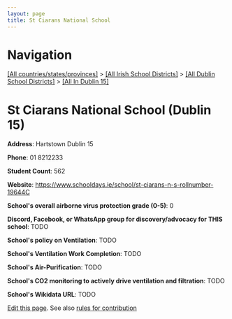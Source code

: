 ```yaml
---
layout: page
title: St Ciarans National School
---
```

# Navigation

[[All countries/states/provinces]](../../../..) > [[All Irish School Districts]](../../..) > [[All Dublin School Districts]](../..) > [[All In Dublin 15]](..)

# St Ciarans National School (Dublin 15)

**Address**: Hartstown Dublin 15

**Phone**: 01 8212233

**Student Count**: 562

**Website**: <https://www.schooldays.ie/school/st-ciarans-n-s-rollnumber-19644C>

**School's overall airborne virus protection grade (0-5)**: 0

**Discord, Facebook, or WhatsApp group for discovery/advocacy for THIS school**: TODO

**School's policy on Ventilation**: TODO

**School's Ventilation Work Completion**: TODO

**School's Air-Purification**: TODO

**School's CO2 monitoring to actively drive ventilation and filtration**: TODO

**School's Wikidata URL**: TODO


[Edit this page](https://github.com/ventilate-schools/Ireland/edit/main/./Dublin_15/St_Ciarans_National_School.md). See also [rules for contribution](../../../contribution-rules/)